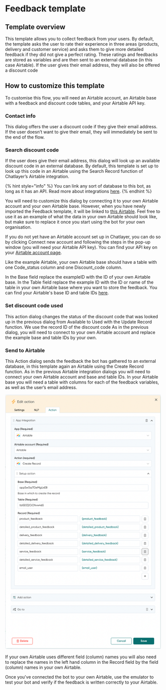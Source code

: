 # Feedback template

## Template overview

This template allows you to collect feedback from your users. By default, the template asks the user to rate their experience in three areas (products, delivery and customer service) and asks them to give more detailed feedback if they did not give a perfect rating. These ratings and feedbacks are stored as variables and are then sent to an external database (in this case Airtable). If the user gives their email address, they will also be offered a discount code

## &#x20;How to customize this template

To customise this flow, you will need an Airtable account, an Airtable base with a feedback and discount code tables, and your Airtable API key.

### Contact info

This dialog offers the user a discount code if they give their email address. If the user doesn’t want to give their email, they will immediately be sent to the end of the flow.

### Search discount code

If the user does give their email address, this dialog will look up an available discount code in an external database. By default, this template is set up to look up this code in an Airtable using the Search Record function of Chatlayer’s Airtable integration.

{% hint style="info" %}
You can link any sort of database to this bot, as long as it has an API. Read more about integrations [here](https://docs.chatlayer.ai/integrations/integrations-101).
{% endhint %}

You will need to customize this dialog by connecting it to your own Airtable account and your own Airtable base. However, when you have newly imported the Feedback template, it will be linked to [this Airtable](https://airtable.com/invite/l?inviteId=inv4OOmgw4Z9LECqW\&inviteToken=a76823d9162c8ffc11225de76fa27ced854aaaeaf90c1013bc5f65ffebf4a8ae\&utm\_source=email). Feel free to use it as an example of what the data in your own Airtable should look like, but make sure to replace it once you start using the bot for your own organisation. &#x20;

If you do not yet have an Airtable account set up in Chatlayer, you can do so by clicking Connect new account and following the steps in the pop-up window (you will need your Airtable API key). You can find your API key on your [Airtable account page](https://airtable.com/account).&#x20;

Like the example Airtable, your own Airtable base should have a table with one Code\_status column and one Discount\_code column.&#x20;

In the Base field replace the exampleID with the ID of your own Airtable base. In the Table field replace the example ID with the ID or name of the table in your own Airtable base where you want to store the feedback. You can find your Airtable's base ID and table IDs [here](https://airtable.com/api).&#x20;

### Set discount code used

This action dialog changes the status of the discount code that was looked up in the previous dialog from Available to Used with the Update Record function. We use the record ID of the discount code As in the previous dialog, you will need to connect to your own Airtable account and replace the example base and table IDs by your own.

### Send to Airtable

This Action dialog sends the feedback the bot has gathered to an external database, in this template again an Airtable using the Create Record function. As in the previous Airtable integration dialogs you will need to connect your own Airtable account and base and table IDs. In your Airtable base you will need a table with columns for each of the feedback variables, as well as the user’s email address.

![](<../../.gitbook/assets/Screenshot 2022-03-23 at 10.37.51 (1).png>)

If your own Airtable uses different field (column) names you will also need to replace the names in the left hand column in the Record field by the field (column) names in your own Airtable.

Once you've connected the bot to your own Airtable, use the emulator to test your bot and verify if the feedback is written correctly to your Airtable.
